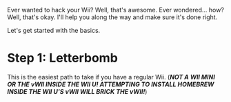 Ever wanted to hack your Wii? Well, that's awesome. Ever wondered... how? Well, that's okay. I'll help you along the way and make sure it's done right.


Let's get started with the basics.



# Step 1: Letterbomb

This is the easiest path to take if you have a regular Wii. (***NOT A WII MINI OR THE vWII INSIDE THE WII U! ATTEMPTING TO INSTALL HOMEBREW INSIDE THE WII U'S vWII WILL BRICK THE vWII!***)
